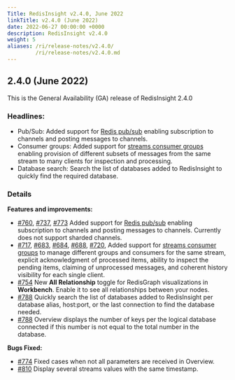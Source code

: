 ```yaml
---
Title: RedisInsight v2.4.0, June 2022
linkTitle: v2.4.0 (June 2022)
date: 2022-06-27 00:00:00 +0000
description: RedisInsight v2.4.0
weight: 5
aliases: /ri/release-notes/v2.4.0/
         /ri/release-notes/v2.4.0.md
---
```


## 2.4.0 (June 2022)
This is the General Availability (GA) release of RedisInsight 2.4.0

### Headlines:
- Pub/Sub: Added support for [Redis pub/sub](https://redis.io/docs/manual/pubsub/) enabling subscription to channels and posting messages to channels.
- Consumer groups: Added support for [streams consumer groups](https://redis.io/docs/manual/data-types/streams/#consumer-groups) enabling provision of different subsets of messages from the same stream to many clients for inspection and processing.
- Database search: Search the list of databases added to RedisInsight to quickly find the required database.


### Details
**Features and improvements:**
- [#760](https://github.com/RedisInsight/RedisInsight/pull/760), [#737](https://github.com/RedisInsight/RedisInsight/pull/737), [#773](https://github.com/RedisInsight/RedisInsight/pull/773) Added support for [Redis pub/sub](https://redis.io/docs/manual/pubsub/) enabling subscription to channels and posting messages to channels. Currently does not support sharded channels.
- [#717](https://github.com/RedisInsight/RedisInsight/pull/717), [#683](https://github.com/RedisInsight/RedisInsight/pull/683), [#684](https://github.com/RedisInsight/RedisInsight/pull/684), [#688](https://github.com/RedisInsight/RedisInsight/pull/688), [#720](https://github.com/RedisInsight/RedisInsight/pull/720), Added support for [streams consumer groups](https://redis.io/docs/manual/data-types/streams/#consumer-groups) to manage different groups and consumers for the same stream, explicit acknowledgment of processed items, ability to inspect the pending items, claiming of unprocessed messages, and coherent history visibility for each single client.
- [#754](https://github.com/RedisInsight/RedisInsight/pull/754) New **All Relationship** toggle for RedisGraph visualizations in **Workbench**. Enable it to see all relationships between your nodes.
- [#788](https://github.com/RedisInsight/RedisInsight/pull/788) Quickly search the list of databases added to RedisInsight per database alias, host:port, or the last connection to find the database needed.
- [#788](https://github.com/RedisInsight/RedisInsight/pull/788) Overview displays the number of keys per the logical database connected if this number is not equal to the total number in the database.

**Bugs Fixed:**
- [#774](https://github.com/RedisInsight/RedisInsight/pull/774) Fixed cases when not all parameters are received in Overview.
- [#810](https://github.com/RedisInsight/RedisInsight/pull/810) Display several streams values with the same timestamp.
